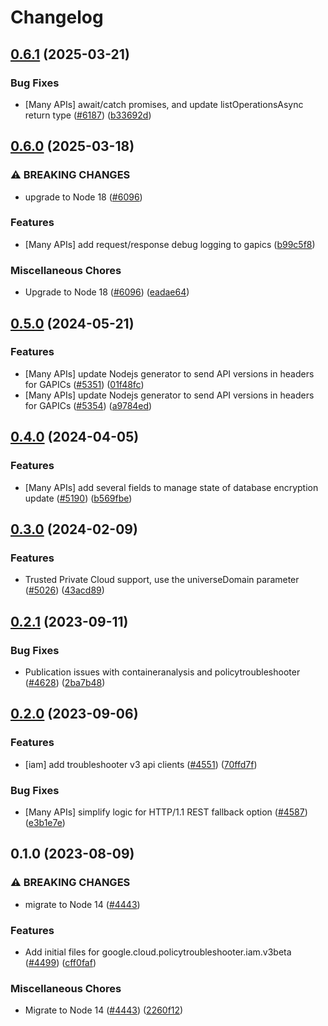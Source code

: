 # Changelog

## [0.6.1](https://github.com/googleapis/google-cloud-node/compare/policy-troubleshooter-iam-v0.6.0...policy-troubleshooter-iam-v0.6.1) (2025-03-21)


### Bug Fixes

* [Many APIs] await/catch promises, and update listOperationsAsync return type ([#6187](https://github.com/googleapis/google-cloud-node/issues/6187)) ([b33692d](https://github.com/googleapis/google-cloud-node/commit/b33692d64bd42b99f37d0f919f2b0c06a673ab7f))

## [0.6.0](https://github.com/googleapis/google-cloud-node/compare/policy-troubleshooter-iam-v0.5.0...policy-troubleshooter-iam-v0.6.0) (2025-03-18)


### ⚠ BREAKING CHANGES

* upgrade to Node 18 ([#6096](https://github.com/googleapis/google-cloud-node/issues/6096))

### Features

* [Many APIs] add request/response debug logging to gapics ([b99c5f8](https://github.com/googleapis/google-cloud-node/commit/b99c5f8269a8401c72e9c913971c7e90467209e2))


### Miscellaneous Chores

* Upgrade to Node 18 ([#6096](https://github.com/googleapis/google-cloud-node/issues/6096)) ([eadae64](https://github.com/googleapis/google-cloud-node/commit/eadae64d54e07aa2c65097ea52e65008d4e87436))

## [0.5.0](https://github.com/googleapis/google-cloud-node/compare/policy-troubleshooter-iam-v0.4.0...policy-troubleshooter-iam-v0.5.0) (2024-05-21)


### Features

* [Many APIs] update Nodejs generator to send API versions in headers for GAPICs ([#5351](https://github.com/googleapis/google-cloud-node/issues/5351)) ([01f48fc](https://github.com/googleapis/google-cloud-node/commit/01f48fce63ec4ddf801d59ee2b8c0db9f6fb8372))
* [Many APIs] update Nodejs generator to send API versions in headers for GAPICs ([#5354](https://github.com/googleapis/google-cloud-node/issues/5354)) ([a9784ed](https://github.com/googleapis/google-cloud-node/commit/a9784ed3db6ee96d171762308bbbcd57390b6866))

## [0.4.0](https://github.com/googleapis/google-cloud-node/compare/policy-troubleshooter-iam-v0.3.0...policy-troubleshooter-iam-v0.4.0) (2024-04-05)


### Features

* [Many APIs] add several fields to manage state of database encryption update ([#5190](https://github.com/googleapis/google-cloud-node/issues/5190)) ([b569fbe](https://github.com/googleapis/google-cloud-node/commit/b569fbe1472d0fd71c1bfb58d0b1661814ac5727))

## [0.3.0](https://github.com/googleapis/google-cloud-node/compare/policy-troubleshooter-iam-v0.2.1...policy-troubleshooter-iam-v0.3.0) (2024-02-09)


### Features

* Trusted Private Cloud support, use the universeDomain parameter  ([#5026](https://github.com/googleapis/google-cloud-node/issues/5026)) ([43acd89](https://github.com/googleapis/google-cloud-node/commit/43acd893e6c428f219d62f0c4264e4db78b99f99))

## [0.2.1](https://github.com/googleapis/google-cloud-node/compare/policy-troubleshooter-iam-v0.2.0...policy-troubleshooter-iam-v0.2.1) (2023-09-11)


### Bug Fixes

* Publication issues with containeranalysis and policytroubleshooter ([#4628](https://github.com/googleapis/google-cloud-node/issues/4628)) ([2ba7b48](https://github.com/googleapis/google-cloud-node/commit/2ba7b489e6109e5bf3d5e7276a0b94558ebd48d0))

## [0.2.0](https://github.com/googleapis/google-cloud-node/compare/policy-troubleshooter-iam-v0.1.0...policy-troubleshooter-iam-v0.2.0) (2023-09-06)


### Features

* [iam] add troubleshooter v3 api clients ([#4551](https://github.com/googleapis/google-cloud-node/issues/4551)) ([70ffd7f](https://github.com/googleapis/google-cloud-node/commit/70ffd7fca0cdf88b66aa0e8c03e4f9de23f843e1))


### Bug Fixes

* [Many APIs] simplify logic for HTTP/1.1 REST fallback option ([#4587](https://github.com/googleapis/google-cloud-node/issues/4587)) ([e3b1e7e](https://github.com/googleapis/google-cloud-node/commit/e3b1e7e46d666abb4df28c3cd69e97c08b88445a))

## 0.1.0 (2023-08-09)


### ⚠ BREAKING CHANGES

* migrate to Node 14 ([#4443](https://github.com/googleapis/google-cloud-node/issues/4443))

### Features

* Add initial files for google.cloud.policytroubleshooter.iam.v3beta ([#4499](https://github.com/googleapis/google-cloud-node/issues/4499)) ([cff0faf](https://github.com/googleapis/google-cloud-node/commit/cff0faf8dd014d164c160cb0f6a07b5817c1183a))


### Miscellaneous Chores

* Migrate to Node 14 ([#4443](https://github.com/googleapis/google-cloud-node/issues/4443)) ([2260f12](https://github.com/googleapis/google-cloud-node/commit/2260f12543d171bda95345e53475f5f0fdc45770))
